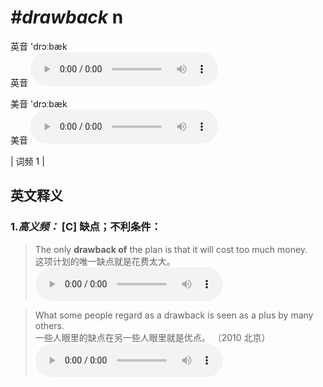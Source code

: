 # ***\#drawback*** n
英音 'drɔːbæk  
英音
<audio src="./media/drawback-B.aac" controls="controls"></audio>

美音 'drɔːbæk  
美音
<audio src="./media/drawback.aac" controls="controls"></audio>



| 词频 1 |  

英文释义
---
### 1.*高义频：* **[C] 缺点；不利条件：**  

 > The only **drawback of** the plan is that it will cost too much money.   
 > 这项计划的唯一缺点就是花费太大。    
<audio src="./media/drawback-1.aac" controls="controls"></audio>

 > What some people regard as a drawback is seen as a plus by many others.   
 > 一些人眼里的缺点在另一些人眼里就是优点。  （2010 北京）  
<audio src="./media/drawback-2.aac" controls="controls"></audio>


